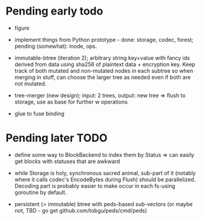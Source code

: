 # Pending early todo #

* figure 

* implement things from Python prototype - done: storage, codec, forest;
  pending (somewhat): inode, ops.

* immutable-btree (iteration 2); arbitrary string key+value with fancy ids
  derived from data using sha256 of plaintext data + encryption key. Keep
  track of both mutated and non-mutated nodes in each subtree so when
  merging in stuff, can choose the larger tree as needed even if both are
  not mutated.

* tree-merger (new design); input: 2 trees, output: new tree => flush to
  storage, use as base for further w operations

* glue to fuse binding

# Pending later TODO #

* define some way to BlockBackend to index them by Status => can easily get
  blocks with statuses that are awkward

* while Storage is holy, synchronous sacred animal, sub-part of it (notably
  where it calls codec's EncodeBytes during Flush) should be
  parallelized. Decoding part is probably easier to make occur in each
  fs-using goroutine by default.

* persistent (= immutable) btree with peds-based sub-vectors (or maybe not,
  TBD - go get github.com/tobgu/peds/cmd/peds)

